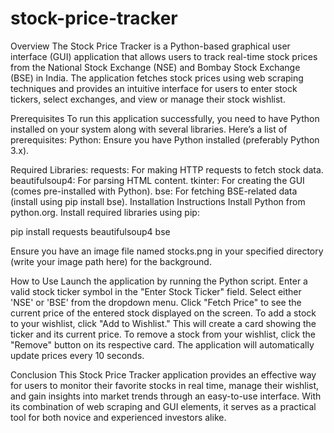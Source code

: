 # stock-price-tracker
Overview
The Stock Price Tracker is a Python-based graphical user interface (GUI) application that allows users to track real-time stock prices from the National Stock Exchange (NSE) and Bombay Stock Exchange (BSE) in India. The application fetches stock prices using web scraping techniques and provides an intuitive interface for users to enter stock tickers, select exchanges, and view or manage their stock wishlist.

Prerequisites
To run this application successfully, you need to have Python installed on your system along with several libraries. Here’s a list of prerequisites:
Python: Ensure you have Python installed (preferably Python 3.x).

Required Libraries:
requests: For making HTTP requests to fetch stock data.
beautifulsoup4: For parsing HTML content.
tkinter: For creating the GUI (comes pre-installed with Python).
bse: For fetching BSE-related data (install using pip install bse).
Installation Instructions
Install Python from python.org.
Install required libraries using pip:

pip install requests beautifulsoup4 bse

Ensure you have an image file named stocks.png in your specified directory (write your image path here) for the background.

How to Use
Launch the application by running the Python script.
Enter a valid stock ticker symbol in the "Enter Stock Ticker" field.
Select either 'NSE' or 'BSE' from the dropdown menu.
Click "Fetch Price" to see the current price of the entered stock displayed on the screen.
To add a stock to your wishlist, click "Add to Wishlist." This will create a card showing the ticker and its current price.
To remove a stock from your wishlist, click the "Remove" button on its respective card.
The application will automatically update prices every 10 seconds.

Conclusion
This Stock Price Tracker application provides an effective way for users to monitor their favorite stocks in real time, manage their wishlist, and gain insights into market trends through an easy-to-use interface. With its combination of web scraping and GUI elements, it serves as a practical tool for both novice and experienced investors alike.

